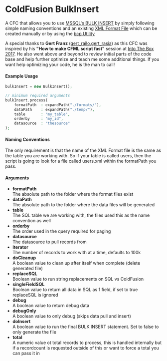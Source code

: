 # ColdFusion BulkInsert
A CFC that allows you to use [MSSQL's BULK INSERT](https://docs.microsoft.com/en-us/sql/t-sql/statements/bulk-insert-transact-sql)
by simply following simple naming conventions and an existing [XML Format File](https://docs.microsoft.com/en-us/sql/relational-databases/import-export/use-a-format-file-to-bulk-import-data-sql-server) which can be created manually or by using the [bcp Utility](https://docs.microsoft.com/en-us/sql/tools/bcp-utility)

A special thanks to __Gert Franz__ ([gert_railo](https://twitter.com/gert_railo),[gert_rasia](https://twitter.com/gert_rasia)) as this CFC was inspired by his __"How to make CFML script fast"__ session at
[Into The Box 2017](https://www.intothebox.org/#sessions). He also went above and beyond to review initial parts of the code base
and help further optimize and teach me some additional things. If you want help optimizing your code, he is the man to call!

#### Example Usage
``` php
bulkInsert = new BulkInsert();

// minimum required arguments
bulkInsert.process(
    formatPath  : expandPath("./formats/"),
    dataPath    : expandPath("./temp/"),
    table       : "my_table",
    orderby     : "my_id",
    datasource  : "thesource"
);
```

#### Naming Conventions
The only requirement is that the name of the XML Format file is the same as the table you are working with.
So if your table is called users, then the script is going to look for a file called users.xml within the formatPath
you pass.

#### Arguments
- __formatPath__<br />
The absolute path to the folder where the format files exist
- __dataPath__<br />
The absolute path to the folder where the data files will be generated
- __table__<br />
The SQL table we are working with, the files used this as the name convention as well
- __orderby__<br />
The order used in the query required for paging
- __datasource__<br />
The datasource to pull records from
- __iterator__<br />
The number of records to work with at a time, defaults to 100k
- __doCleanup__<br />
A boolean value to clean up after itself when complete (delete generated file)
- __replaceSQL__<br />
Boolean value to run string replacements on SQL vs ColdFusion
- __singleFieldSQL__<br />
Boolean value to return all data in SQL as 1 field, if set to true replaceSQL is ignored
- __debug__<br />
A boolean value to return debug data
- __debugOnly__<br />
A boolean value to only debug (skips data pull and insert)
- __doInsert__<br />
A boolean value to run the final BULK INSERT statement. Set to false to only generate the file
- __total__<br />
A numeric value ot total records to process, this is handled internally but if a recordcount is requested outside of this or want to force a total you can pass it in


